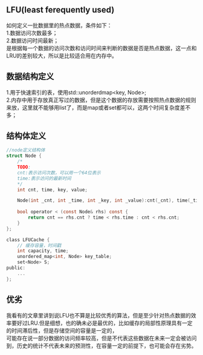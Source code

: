 ## LFU(least ferequently used)  
如何定义一批数据里的热点数据，条件如下：  
1.数据访问次数最多；  
2.数据访问时间最新；  
是根据每一个数据的访问次数和访问时间来判断的数据是否是热点数据，这一点和LRU的差别较大，所以是比较适合用在内存中。  
    
## 数据结构定义  
1.用于快速索引的表，使用std::unorderdmap<key, Node>;  
2.内存中用于存放真正写过的数据，但是这个数据的存放需要按照热点数据的规则来放，这里就不能够用list了，而是map或者set都可以，这两个时间复杂度差不多；  
  
## 结构体定义    
```c
//node定义结构体
struct Node {
    /*
    TODO:
    cnt:表示访问次数，可以用一个64位表示
    time:表示访问的最新时间
    */
    int cnt, time, key, value;

    Node(int _cnt, int _time, int _key, int _value):cnt(_cnt), time(_time), key(_key), value(_value){}
    
    bool operator < (const Node& rhs) const {
        return cnt == rhs.cnt ? time < rhs.time : cnt < rhs.cnt;
    }
};
```    
    
```c  
class LFUCache {
    // 缓存容量，时间戳
    int capacity, time;
    unordered_map<int, Node> key_table;
    set<Node> S;
public:
    ...
};
```       
    
## 优劣  
我看有的文章里讲到说LFU也不算是比较优秀的算法，但是至少针对热点数据的效率要好过LRU.但是细想，也的确未必是最优的，比如缓存的局部性原理具有一定的时间滞后性，但是存储空间的容量是一定的，  
可能存在说一部分数据的访问频率较高，但是不代表这些数据在未来一定会被访问到，历史的统计不代表未来的预测性，在容量一定的前提下，也可能会存在劣势。  
  


  
